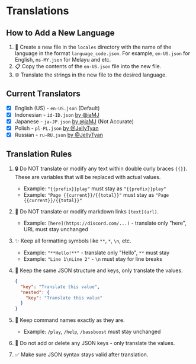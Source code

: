 # Translations

## How to Add a New Language

1. 📁 Create a new file in the `locales` directory with the name of the language in the format `language_code.json`. For example, `en-US.json` for English, `ms-MY.json` for Melayu and etc.
2. 📋 Copy the contents of the `en-US.json` file into the new file.
3. 🌐 Translate the strings in the new file to the desired language.

## Current Translators

- [x] English (US) - `en-US.json` (Default)
- [x] Indonesian - `id-ID.json` [by @iaMJ](https://github.com/idMJA) 
- [x] Japanese - `ja-JP.json` [by @iaMJ](https://github.com/idMJA) (Not Accurate)
- [x] Polish - `pl-PL.json` [by @JellyTyan](https://github.com/JellyTyan)
- [x] Russian - `ru-RU.json` [by @JellyTyan](https://github.com/JellyTyan) 

## Translation Rules

1. 🔒 Do NOT translate or modify any text within double curly braces `{{}}`. These are variables that will be replaced with actual values.
   - Example: `"{{prefix}}play"` must stay as `"{{prefix}}play"`
   - Example: `"Page {{current}}/{{total}}"` must stay as `"Page {{current}}/{{total}}"`

2. 🔗 Do NOT translate or modify markdown links `[text](url)`.
   - Example: `[here](https://discord.com/...)` - translate only "here", URL must stay unchanged

3. ✨ Keep all formatting symbols like `**`, `*`, `\n`, etc.
   - Example: `"**Hello!**"` - translate only "Hello", `**` must stay
   - Example: `"Line 1\nLine 2"` - `\n` must stay for line breaks

4. 🎯 Keep the same JSON structure and keys, only translate the values.
   ```json
   {
     "key": "Translate this value",
     "nested": {
       "key": "Translate this value"
     }
   }
   ```

5. 📝 Keep command names exactly as they are.
   - Example: `/play`, `/help`, `/bassboost` must stay unchanged

6. 🚫 Do not add or delete any JSON keys - only translate the values.

7. ✅ Make sure JSON syntax stays valid after translation.
